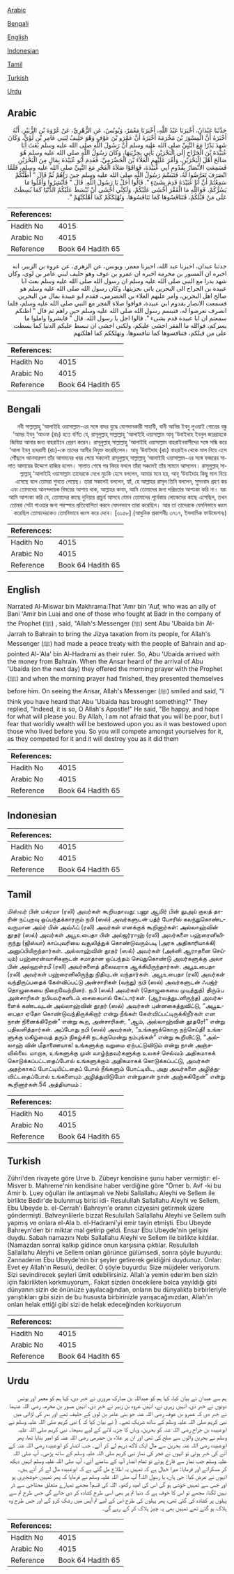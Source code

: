 [Arabic](#arabic)

[Bengali](#bengali)

[English](#english)

[Indonesian](#indonesian)

[Tamil](#tamil)

[Turkish](#turkish)

[Urdu](#urdu)

## Arabic


<div dir="rtl" lang="ar" style={{fontSize:'larger',backgroundColor:'#f8f9fa',padding:20}}>
حَدَّثَنَا عَبْدَانُ، أَخْبَرَنَا عَبْدُ اللَّهِ، أَخْبَرَنَا مَعْمَرٌ، وَيُونُسُ، عَنِ الزُّهْرِيِّ، عَنْ عُرْوَةَ بْنِ الزُّبَيْرِ، أَنَّهُ أَخْبَرَهُ أَنَّ الْمِسْوَرَ بْنَ مَخْرَمَةَ أَخْبَرَهُ أَنَّ عَمْرَو بْنَ عَوْفٍ وَهْوَ حَلِيفٌ لِبَنِي عَامِرِ بْنِ لُؤَىٍّ، وَكَانَ شَهِدَ بَدْرًا مَعَ النَّبِيِّ صلى الله عليه وسلم أَنَّ رَسُولَ اللَّهِ صلى الله عليه وسلم بَعَثَ أَبَا عُبَيْدَةَ بْنَ الْجَرَّاحِ إِلَى الْبَحْرَيْنِ يَأْتِي بِجِزْيَتِهَا، وَكَانَ رَسُولُ اللَّهِ صلى الله عليه وسلم هُوَ صَالَحَ أَهْلَ الْبَحْرَيْنِ، وَأَمَّرَ عَلَيْهِمِ الْعَلاَءَ بْنَ الْحَضْرَمِيِّ، فَقَدِمَ أَبُو عُبَيْدَةَ بِمَالٍ مِنَ الْبَحْرَيْنِ فَسَمِعَتِ الأَنْصَارُ بِقُدُومِ أَبِي عُبَيْدَةَ، فَوَافَوْا صَلاَةَ الْفَجْرِ مَعَ النَّبِيِّ صلى الله عليه وسلم، فَلَمَّا انْصَرَفَ تَعَرَّضُوا لَهُ، فَتَبَسَّمَ رَسُولُ اللَّهِ صلى الله عليه وسلم حِينَ رَآهُمْ ثُمَّ قَالَ ‏"‏ أَظُنُّكُمْ سَمِعْتُمْ أَنَّ أَبَا عُبَيْدَةَ قَدِمَ بِشَىْءٍ ‏"‏‏.‏ قَالُوا أَجَلْ يَا رَسُولَ اللَّهِ‏.‏ قَالَ ‏"‏ فَأَبْشِرُوا وَأَمِّلُوا مَا يَسُرُّكُمْ، فَوَاللَّهِ مَا الْفَقْرَ أَخْشَى عَلَيْكُمْ، وَلَكِنِّي أَخْشَى أَنْ تُبْسَطَ عَلَيْكُمُ الدُّنْيَا كَمَا بُسِطَتْ عَلَى مَنْ قَبْلَكُمْ، فَتَنَافَسُوهَا كَمَا تَنَافَسُوهَا، وَتُهْلِكَكُمْ كَمَا أَهْلَكَتْهُمْ ‏"‏‏.‏
</div>
<div style={{backgroundColor:'#f8f9fa',padding:20, marginBottom: 10}}><table> <thead> <tr> <th>References:</th> <th></th> </tr> </thead> <tbody><tr><td>Hadith No</td><td>4015</td></tr><tr><td>Arabic No</td><td>4015</td></tr><tr><td>Reference</td><td>Book 64 Hadith 65</td></tr></tbody></table></div>


<div dir="rtl" lang="ar" style={{fontSize:'larger',backgroundColor:'#f8f9fa',padding:20}}>
حدثنا عبدان، اخبرنا عبد الله، اخبرنا معمر، ويونس، عن الزهري، عن عروة بن الزبير، انه اخبره ان المسور بن مخرمة اخبره ان عمرو بن عوف وهو حليف لبني عامر بن لوى، وكان شهد بدرا مع النبي صلى الله عليه وسلم ان رسول الله صلى الله عليه وسلم بعث ابا عبيدة بن الجراح الى البحرين ياتي بجزيتها، وكان رسول الله صلى الله عليه وسلم هو صالح اهل البحرين، وامر عليهم العلاء بن الحضرمي، فقدم ابو عبيدة بمال من البحرين فسمعت الانصار بقدوم ابي عبيدة، فوافوا صلاة الفجر مع النبي صلى الله عليه وسلم، فلما انصرف تعرضوا له، فتبسم رسول الله صلى الله عليه وسلم حين راهم ثم قال " اظنكم سمعتم ان ابا عبيدة قدم بشىء ". قالوا اجل يا رسول الله. قال " فابشروا واملوا ما يسركم، فوالله ما الفقر اخشى عليكم، ولكني اخشى ان تبسط عليكم الدنيا كما بسطت على من قبلكم، فتنافسوها كما تنافسوها، وتهلككم كما اهلكتهم
</div>
<div style={{backgroundColor:'#f8f9fa',padding:20, marginBottom: 10}}><table> <thead> <tr> <th>References:</th> <th></th> </tr> </thead> <tbody><tr><td>Hadith No</td><td>4015</td></tr><tr><td>Arabic No</td><td>4015</td></tr><tr><td>Reference</td><td>Book 64 Hadith 65</td></tr></tbody></table></div>

## Bengali


<div dir="rtl" lang="bn" style={{fontSize:'larger',backgroundColor:'#f8f9fa',padding:20}}>
নবী সাল্লাল্লাহু ‘আলাইহি ওয়াসাল্লাম-এর সঙ্গে বাদর যুদ্ধে যোগদানকারী সাহাবী, বানী আমির ইবনু লুওয়াই গোত্রের বন্ধু ‘আমর ইবনু ‘আওফ (রাঃ) হতে বর্ণিত যে, রাসূলুল্লাহ্ সাল্লাল্লাহু ‘আলাইহি ওয়াসাল্লাম আবূ ‘উবাইদাহ ইবনুল জাররাহকে জিযিয়া আনার জন্য বাহরাইনে প্রেরণ করেন। রাসূলুল্লাহ্ সাল্লাল্লাহু ‘আলাইহি ওয়াসাল্লাম বাহরাইনবাসীদের সঙ্গে সন্ধি করে ‘আলা ইবনু হাযরামী (রাঃ)-কে তাদের আমীর নিযুক্ত করেছিলেন। আবূ ‘উবাইদাহ (রাঃ) বাহরাইন থেকে মাল নিয়ে এসে পৌঁছলে আনসারগণ তাঁর আগমনের খবর পেয়ে সকলেই রাসূলুল্লাহ্ সাল্লাল্লাহু ‘আলাইহি ওয়াসাল্লাম-এর সঙ্গে ফজরের সালাত আদায়ের উদ্দেশে হাজির হলেন। সালাত শেষে পর ফিরে বসলে তাঁরা সকলেই তাঁর সামনে আসলেন। রাসূলুল্লাহ্ সাল্লাল্লাহু ‘আলাইহি ওয়াসাল্লাম তাদেরকে দেখে মুচকি হেসে বললেন, আমার মনে হয়, আবূ ‘উবাইদাহ কিছু মাল নিয়ে এসেছে বলে তোমরা শুনতে পেয়েছ। তারা সকলেই বললেন, হ্যাঁ, হে আল্লাহর রাসূল তিনি বললেন, সুসংবাদ গ্রহণ কর এবং তোমাদের আনন্দদায়ক বিষয়ের আশায় থাক, আল্লাহর কসম, আমি তোমাদের জন্য দরিদ্রতার আশংকা করি না। বরং আমি আশংকা করি যে, তোমাদের কাছে দুনিয়ার প্রাচুর্য আসবে যেমন তোমাদের পূর্বেকার লোকেদের কাছে এসেছিল, তখন তোমরা সেটা পাওয়ার জন্য পরস্পরে প্রতিযোগিতা করবে যেমনভাবে তারা করেছিল। আর তা তাদেরকে যেমনিভাবে ধ্বংস করেছিল তোমাদেরকেও তেমনিভাবে ধ্বংস করে দেবে। [৩১৫৮] (আধুনিক প্রকাশনীঃ ৩৭১৭, ইসলামিক ফাউন্ডেশনঃ)
</div>
<div style={{backgroundColor:'#f8f9fa',padding:20, marginBottom: 10}}><table> <thead> <tr> <th>References:</th> <th></th> </tr> </thead> <tbody><tr><td>Hadith No</td><td>4015</td></tr><tr><td>Arabic No</td><td>4015</td></tr><tr><td>Reference</td><td>Book 64 Hadith 65</td></tr></tbody></table></div>

## English


<div dir="ltr" lang="en" style={{fontSize:'larger',backgroundColor:'#f8f9fa',padding:20}}>
Narrated Al-Miswar bin Makhrama:That 'Amr bin 'Auf, who was an ally of Bani 'Amir bin Luai and one of those who fought at Badr in the company of the Prophet (ﷺ) , said, "Allah's Messenger (ﷺ) sent Abu 'Ubaida bin Al-Jarrah to Bahrain to bring the Jizya taxation from its people, for Allah's Messenger (ﷺ) had made a peace treaty with the people of Bahrain and appointed Al-'Ala' bin Al-Hadrami as their ruler. So, Abu 'Ubaida arrived with the money from Bahrain. When the Ansar heard of the arrival of Abu 'Ubaida (on the next day) they offered the morning prayer with the Prophet (ﷺ) and when the morning prayer had finished, they presented themselves before him. On seeing the Ansar, Allah's Messenger (ﷺ) smiled and said, "I think you have heard that Abu 'Ubaida has brought something?" They replied, "Indeed, it is so, O Allah's Apostle!" He said, "Be happy, and hope for what will please you. By Allah, I am not afraid that you will be poor, but I fear that worldly wealth will be bestowed upon you as it was bestowed upon those who lived before you. So you will compete amongst yourselves for it, as they competed for it and it will destroy you as it did them
</div>
<div style={{backgroundColor:'#f8f9fa',padding:20, marginBottom: 10}}><table> <thead> <tr> <th>References:</th> <th></th> </tr> </thead> <tbody><tr><td>Hadith No</td><td>4015</td></tr><tr><td>Arabic No</td><td>4015</td></tr><tr><td>Reference</td><td>Book 64 Hadith 65</td></tr></tbody></table></div>

## Indonesian


<div dir="ltr" lang="id" style={{fontSize:'larger',backgroundColor:'#f8f9fa',padding:20}}>

</div>
<div style={{backgroundColor:'#f8f9fa',padding:20, marginBottom: 10}}><table> <thead> <tr> <th>References:</th> <th></th> </tr> </thead> <tbody><tr><td>Hadith No</td><td>4015</td></tr><tr><td>Arabic No</td><td>4015</td></tr><tr><td>Reference</td><td>Book 64 Hadith 65</td></tr></tbody></table></div>

## Tamil


<div dir="ltr" lang="ta" style={{fontSize:'larger',backgroundColor:'#f8f9fa',padding:20}}>
மிஸ்வர் பின் மக்ரமா (ரலி) அவர்கள் கூறியதாவது: பனூ ஆமிர் பின் லுஅய் குலத் தாரின் நட்புறவு ஒப்பந்தக்காரரும் நபி (ஸல்) அவர்களுடன் பத்ர் போரில் கலந்துகொண்டவருமான அம்ர் பின் அவ்ஃப் (ரலி) அவர்கள் எனக்குக் கூறினார்கள்: அல்லாஹ்வின் தூதர் (ஸல்) அவர்கள் அபூஉபைதா பின் அல்ஜர்ராஹ் (ரலி) அவர்களை பஹ்ரைனிலிருந்து (ஜிஸ்யா) காப்புவரியை வசூலித்துக் கொண்டுவரும்படி (அரசு அதிகாரியாக்கி) அனுப்பியிருந்தார்கள். அல்லாஹ்வின் தூதர் (ஸல்) அவர்கள் (அக்னி ஆராதனை செய்யும்) பஹ்ரைன்வாசிகளுடன் சமாதான ஒப்பந்தம் செய்துகொண்டு அவர்களுக்கு அலா பின் அல்ஹள்ரமீ (ரலி) அவர்களைத் தலைவராக ஆக்கியிருந்தார்கள். அபூஉபைதா (ரலி) அவர்கள் பஹ்ரைனிலிருந்து நிதியுடன் வந்தார்கள். அபூஉபைதா (ரலி) அவர்கள் வந்திருப்பதைக் கேள்விப்பட்டு அன்சாரிகள் (வந்து) நபி (ஸல்) அவர்களுடன் ஃபஜ்ர் தொழுகையை நிறைவேற்றினர். நபி (ஸல்) அவர்கள் (தொழுகையை முடித்துத்) திரும்ப அன்சாரிகள் நபியவர்களிடம் சைகையால் கேட்டார்கள். (ஆர்வத்துடனிருந்த) அவர்களைக் கண்டவுடன் அல்லாஹ்வின் தூதர் (ஸல்) அவர்கள் புன்னகைத்துவிட்டு, “அபூஉபைதா ஏதோ கொண்டுவந்திருக்கிறார் என்று நீங்கள் கேள்விப்பட்டிருக்கிறீர்கள் என நான் நினைக்கிறேன்” என்று கூற, அன்சாரிகள், “ஆம், அல்லாஹ்வின் தூதரே!” என்று பதிலளித்தார்கள். அப்போது நபி (ஸல்) அவர்கள், “உங்களுக்கொரு நற்செய்தி! உங்களுக்கு மகிழ்வைத் தரும் நிகழ்ச்சி நடக்குமென்று நம்புங்கள்” என்று கூறிவிட்டு, “அல்லாஹ் வின் மீதாணையாக! உங்களுக்கு வறுமை ஏற்பட்டுவிடும் என்று நான் அஞ்சவில்லை. மாறாக, உங்களுக்கு முன் வாழ்ந்தவர்களுக்கு உலகச் செல்வம் அதிகமாகக் கொடுக்கப்பட்டதைப்போல் உங்களுக்கும் அதிகமாகக் கொடுக்கப்பட்டு, அவர்கள் அதற்காகப் போட்டியிட்டதைப் போல் நீங்களும் போட்டியிட, அது அவர்களை அழித்துவிட்டதைப்போல் உங்களையும் அழித்துவிடுமோ என்றுதான் நான் அஞ்சுகிறேன்” என்று கூறினார்கள்.54 அத்தியாயம் :
</div>
<div style={{backgroundColor:'#f8f9fa',padding:20, marginBottom: 10}}><table> <thead> <tr> <th>References:</th> <th></th> </tr> </thead> <tbody><tr><td>Hadith No</td><td>4015</td></tr><tr><td>Arabic No</td><td>4015</td></tr><tr><td>Reference</td><td>Book 64 Hadith 65</td></tr></tbody></table></div>

## Turkish


<div dir="ltr" lang="tr" style={{fontSize:'larger',backgroundColor:'#f8f9fa',padding:20}}>
Zühri'den rivayete göre Urve b. Zübeyr kendisine şunu haber vermiştir: el-Misver b. Mahreme'nin kendisine haber verdiğine göre "Ömer b. Avf -ki bu Amir b. Luey oğulları ile antlaşmalı ve Nebi Sallallahu Aleyhi ve Sellem ile birlikte Bedir'de bulunmuş birisi idi- ResuluIlah Sallallahu Aleyhi ve Sellem, Ebu Ubeyde b. el-Cerrah'ı Bahreyn'e oranın cizyesini getirmek üzere göndermişti. Bahreynlilerle bizzat ResuluIlah Sallallahu Aleyhi ve Sellem sulh yapmış ve onlara el-Ala b. el-Hadrami'yi emir tayin etmişti. Ebu Ubeyde Bahreyn'den bir miktar mal getirip geldi. Ensar Ebu Ubeyde'nin gelişini duydu. Sabah namazını Nebi Sallallahu Aleyhi ve Sellem ile birlikte kıldılar. (Namazdan sonra) kalkıp gidince onun karşısına çıktılar. ResuluIlah Sallallahu Aleyhi ve Sellem onları görünce gülümsedi, sonra şöyle buyurdu: Zannaderim Ebu Ubeyde'nin bir şeyler getirerek geldiğini duydunuz. Onlar: Evet ey Allah'ın Resulü, dediler. O şöyle buyurdu: Size müjdeler veriyorum. Sizi sevindirecek şeyleri ümit edebilirsiniz. Allah'a yemin ederim ben sizin için fakirlikten korkmuyorum,. Fakat sizden öncekilere bolca yayıldığı gibi dünyanın sizin de önünüze yayılacağından, onların bu dünyalıkta birbirleriyle yarıştıkları gibi sizin de bu hususta birbirinizle yarışacağınızdan, Allah'ın onları helak ettiği gibi sizi de helak edeceğinden korkuyorum
</div>
<div style={{backgroundColor:'#f8f9fa',padding:20, marginBottom: 10}}><table> <thead> <tr> <th>References:</th> <th></th> </tr> </thead> <tbody><tr><td>Hadith No</td><td>4015</td></tr><tr><td>Arabic No</td><td>4015</td></tr><tr><td>Reference</td><td>Book 64 Hadith 65</td></tr></tbody></table></div>

## Urdu


<div dir="rtl" lang="ur" style={{fontSize:'larger',backgroundColor:'#f8f9fa',padding:20}}>
ہم سے عبدان نے بیان کیا، کہا ہم کو عبداللہ بن مبارک مروزی نے خبر دی، کہا ہم کو معمر اور یونس دونوں نے خبر دی، انہیں زہری نے، انہیں عروہ بن زبیر نے خبر دی، انہیں مسور بن مخرمہ رضی اللہ عنہما نے خبر دی کہ عمرو بن عوف رضی اللہ عنہ جو بنی عامر بن لوی کے حلیف تھے اور بدر کی لڑائی میں نبی کریم صلی اللہ علیہ وسلم کے ساتھ شریک تھے۔ ( نے بیان کیا کہ ) نبی کریم صلی اللہ علیہ وسلم نے ابوعبیدہ بن جراح رضی اللہ عنہ کو بحرین، وہاں کا جزیہ لانے کے لیے بھیجا۔ نبی کریم صلی اللہ علیہ وسلم نے بحرین والوں سے صلح کی تھی اور ان پر علاء بن حضرمی رضی اللہ عنہ کو امیر بنایا تھا، پھر ابوعبیدہ رضی اللہ عنہ بحرین سے مال ایک لاکھ درہم لے کر آئے۔ جب انصار کو ابوعبیدہ رضی اللہ عنہ کے آنے کی خبر ہوئی تو انہوں نے فجر کی نماز نبی کریم صلی اللہ علیہ وسلم کے ساتھ پڑھی۔ آپ صلی اللہ علیہ وسلم جب نماز سے فارغ ہوئے تو تمام انصار آپ کے سامنے آئے۔ آپ صلی اللہ علیہ وسلم انہیں دیکھ کر مسکرائے اور فرمایا: میرا خیال ہے کہ تمہیں یہ اطلاع مل گئی ہے کہ ابوعبیدہ مال لے کر آئے ہیں۔ انہوں نے عرض کیا: جی ہاں، یا رسول اللہ! آپ صلی اللہ علیہ وسلم نے فرمایا کہ پھر تمہیں خوشخبری ہو اور جس سے تمہیں خوشی ہو گی اس کی امید رکھو۔ اللہ کی قسم! مجھے تمہارے متعلق محتاجی سے ڈر نہیں لگتا، مجھے تو اس کا خوف ہے کہ دنیا تم پر بھی اسی طرح کشادہ کر دی جائے گی جس طرح تم سے پہلوں پر کشادہ کی گئی تھی، پھر پہلوں کی طرح اس کے لیے تم آپس میں رشک کرو گے اور جس طرح وہ ہلاک ہو گئے تھے تمہیں بھی یہ چیز ہلاک کر کے رہے گی۔
</div>
<div style={{backgroundColor:'#f8f9fa',padding:20, marginBottom: 10}}><table> <thead> <tr> <th>References:</th> <th></th> </tr> </thead> <tbody><tr><td>Hadith No</td><td>4015</td></tr><tr><td>Arabic No</td><td>4015</td></tr><tr><td>Reference</td><td>Book 64 Hadith 65</td></tr></tbody></table></div>